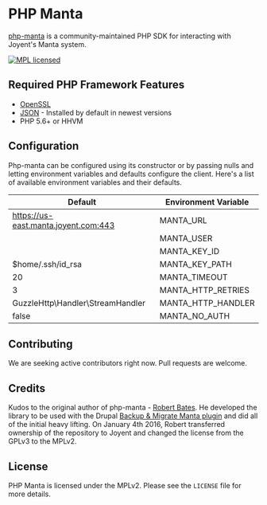 # PHP Manta

[php-manta](http://joyent.github.com/php-manta) is a community-maintained PHP SDK for interacting with Joyent's 
Manta system.

[![MPL licensed](https://img.shields.io/badge/license-MPL_2.0-blue.svg)](https://github.com/joyent/php-manta/blob/master/LICENSE)

## Required PHP Framework Features
 * [OpenSSL](http://php.net/manual/en/openssl.installation.php)
 * [JSON](http://php.net/manual/en/json.installation.php) - Installed by default in newest versions
 * PHP 5.6+ or HHVM

## Configuration

Php-manta can be configured using its constructor or by passing nulls and letting 
environment variables and defaults configure the client. Here's a list of available
environment variables and their defaults.

| Default                              | Environment Variable      |
|--------------------------------------|---------------------------|
| https://us-east.manta.joyent.com:443 | MANTA_URL                 |
|                                      | MANTA_USER                |
|                                      | MANTA_KEY_ID              |
| $home/.ssh/id_rsa                    | MANTA_KEY_PATH            |
| 20                                   | MANTA_TIMEOUT             |
| 3                                    | MANTA_HTTP_RETRIES        |
| GuzzleHttp\Handler\StreamHandler     | MANTA_HTTP_HANDLER        |
| false                                | MANTA_NO_AUTH             |

## Contributing
We are seeking active contributors right now. Pull requests are welcome.

## Credits
Kudos to the original author of php-manta - [Robert Bates](https://twitter.com/arpieb). He developed the library 
to be used with the Drupal [Backup & Migrate Manta plugin](https://www.drupal.org/project/backup_migrate_manta) 
and did all of the initial heavy lifting. On January 4th 2016, Robert transferred ownership of the repository to
Joyent and changed the license from the GPLv3 to the MPLv2.

## License
PHP Manta is licensed under the MPLv2. Please see the `LICENSE` file for more details.

